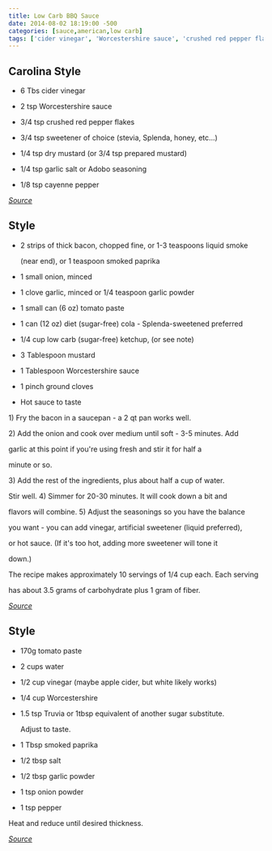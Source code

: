 ```yaml
---
title: Low Carb BBQ Sauce
date: 2014-08-02 18:19:00 -500
categories: [sauce,american,low carb]
tags: ['cider vinegar', 'Worcestershire sauce', 'crushed red pepper flakes', 'sweetener', 'dry mustard', 'garlic salt or Adobo seasoning', 'cayenne pepper', 'thick bacon', 'liquid smoke', 'smoked paprika', 'onion', 'garlic', 'garlic powder', 'tomato paste', 'diet (sugar-free) cola', 'low carb (sugar-free) ketchup', 'mustard', 'ground cloves', 'Hot sauce', 'water', 'vinegar', 'sugar substitute', 'smoked paprika', 'salt', 'garlic powder', 'onion powder', 'pepper', 'Fry', 'Cook', 'Simmer', 'Heat', 'Reduce']
---
```



## Carolina Style



-   6 Tbs cider vinegar

-   2 tsp Worcestershire sauce

-   3/4 tsp crushed red pepper flakes

-   3/4 tsp sweetener of choice (stevia, Splenda, honey, etc\...)

-   1/4 tsp dry mustard (or 3/4 tsp prepared mustard)

-   1/4 tsp garlic salt or Adobo seasoning

-   1/8 tsp cayenne pepper



*[Source](http://blog.stuffimakemyhusband.com/2011/07/eastern-north-carolina-style-pulled.html)*



## Style



-   2 strips of thick bacon, chopped fine, or 1-3 teaspoons liquid smoke

    (near end), or 1 teaspoon smoked paprika

-   1 small onion, minced

-   1 clove garlic, minced or 1/4 teaspoon garlic powder

-   1 small can (6 oz) tomato paste

-   1 can (12 oz) diet (sugar-free) cola - Splenda-sweetened preferred

-   1/4 cup low carb (sugar-free) ketchup, (or see note)

-   3 Tablespoon mustard

-   1 Tablespoon Worcestershire sauce

-   1 pinch ground cloves

-   Hot sauce to taste



1\) Fry the bacon in a saucepan - a 2 qt pan works well.



2\) Add the onion and cook over medium until soft - 3-5 minutes. Add

garlic at this point if you\'re using fresh and stir it for half a

minute or so.



3\) Add the rest of the ingredients, plus about half a cup of water.

Stir well. 4) Simmer for 20-30 minutes. It will cook down a bit and

flavors will combine. 5) Adjust the seasonings so you have the balance

you want - you can add vinegar, artificial sweetener (liquid preferred),

or hot sauce. (If it\'s too hot, adding more sweetener will tone it

down.)



The recipe makes approximately 10 servings of 1/4 cup each. Each serving

has about 3.5 grams of carbohydrate plus 1 gram of fiber.



*[Source](http://lowcarbdiets.about.com/od/saucesandmarinades/r/nosugarbbqsauce.htm)*



## Style



-   170g tomato paste

-   2 cups water

-   1/2 cup vinegar (maybe apple cider, but white likely works)

-   1/4 cup Worcestershire

-   1.5 tsp Truvia or 1tbsp equivalent of another sugar substitute.

    Adjust to taste.

-   1 Tbsp smoked paprika

-   1/2 tbsp salt

-   1/2 tbsp garlic powder

-   1 tsp onion powder

-   1 tsp pepper



Heat and reduce until desired thickness.



*[Source](http://www.wikihow.com/Make-a-Low-Carb-Barbecue-Sauce)*

